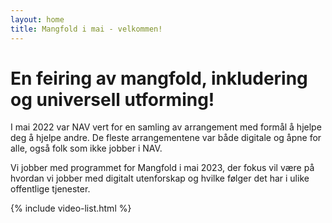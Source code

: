```yaml
---
layout: home 
title: Mangfold i mai - velkommen!
---
```

# En feiring av  mangfold, inkludering og universell utforming!

I mai 2022 var NAV vert for en samling av arrangement med formål å hjelpe deg å hjelpe andre. De fleste arrangementene var både digitale og åpne for alle, også folk som ikke jobber i NAV.

Vi jobber med programmet for Mangfold i mai 2023, der fokus vil være på hvordan vi jobber med digitalt utenforskap og hvilke følger det har i ulike offentlige tjenester.

{% include video-list.html %}
